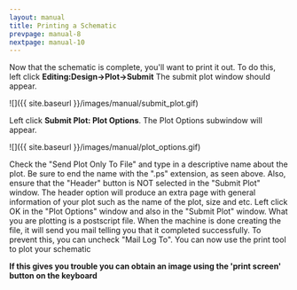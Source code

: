 ```yaml
---
layout: manual
title: Printing a Schematic
prevpage: manual-8
nextpage: manual-10
---
```


Now that the schematic is complete, you'll want to print it out. To do this, left click **Editing:Design->Plot->Submit** The submit plot window should appear.

![]({{ site.baseurl }}/images/manual/submit_plot.gif)

Left click **Submit Plot: Plot Options**. The Plot Options subwindow will appear.

![]({{ site.baseurl }}/images/manual/plot_options.gif)

Check the "Send Plot Only To File" and type in a descriptive name about the plot. Be sure to end the name with the ".ps" extension, as seen above. Also, ensure that the "Header" button is NOT selected in the "Submit Plot" window. The header option will produce an extra page with general information of your plot such as the name of the plot, size and etc. Left click OK in the "Plot Options" window and also in the "Submit Plot" window. What you are plotting is a postscript file. When the machine is done creating the file, it will send you mail telling you that it completed successfully. To prevent this, you can uncheck "Mail Log To". You can now use the print tool to plot your schematic

**If this gives you trouble you can obtain an image using the \'print screen\' button on the keyboard**
